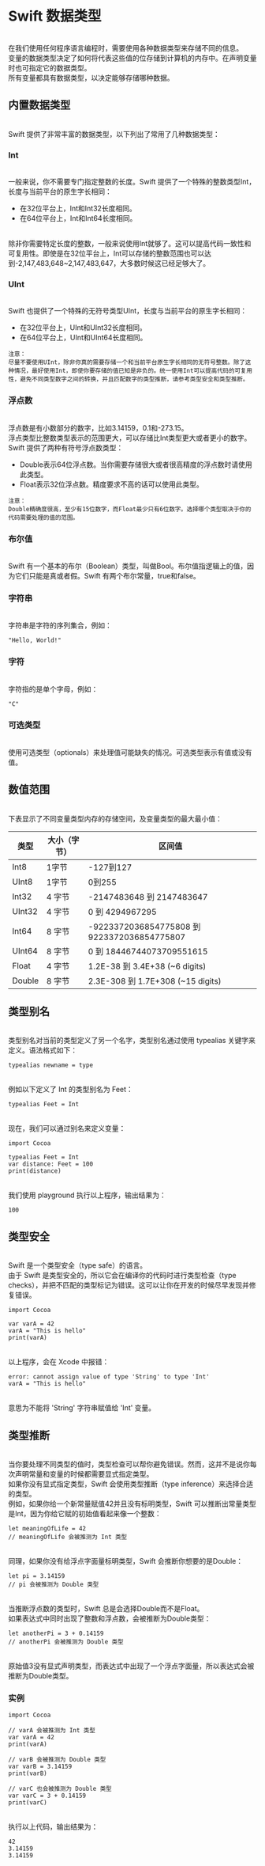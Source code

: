 # Swift 数据类型
</br> 在我们使用任何程序语言编程时，需要使用各种数据类型来存储不同的信息。
</br> 变量的数据类型决定了如何将代表这些值的位存储到计算机的内存中。在声明变量时也可指定它的数据类型。
</br> 所有变量都具有数据类型，以决定能够存储哪种数据。
## 内置数据类型
</br> Swift 提供了非常丰富的数据类型，以下列出了常用了几种数据类型：
### Int
</br> 一般来说，你不需要专门指定整数的长度。Swift 提供了一个特殊的整数类型Int，长度与当前平台的原生字长相同：
- 在32位平台上，Int和Int32长度相同。
- 在64位平台上，Int和Int64长度相同。

</br> 除非你需要特定长度的整数，一般来说使用Int就够了。这可以提高代码一致性和可复用性。即使是在32位平台上，Int可以存储的整数范围也可以达到-2,147,483,648~2,147,483,647，大多数时候这已经足够大了。
### UInt
</br> Swift 也提供了一个特殊的无符号类型UInt，长度与当前平台的原生字长相同：
- 在32位平台上，UInt和UInt32长度相同。
- 在64位平台上，UInt和UInt64长度相同。

```
注意：
尽量不要使用UInt，除非你真的需要存储一个和当前平台原生字长相同的无符号整数。除了这种情况，最好使用Int，即使你要存储的值已知是非负的。统一使用Int可以提高代码的可复用性，避免不同类型数字之间的转换，并且匹配数字的类型推断，请参考类型安全和类型推断。
```
### 浮点数
</br> 浮点数是有小数部分的数字，比如3.14159，0.1和-273.15。
</br> 浮点类型比整数类型表示的范围更大，可以存储比Int类型更大或者更小的数字。Swift 提供了两种有符号浮点数类型：
- Double表示64位浮点数。当你需要存储很大或者很高精度的浮点数时请使用此类型。
- Float表示32位浮点数。精度要求不高的话可以使用此类型。
```
注意：
Double精确度很高，至少有15位数字，而Float最少只有6位数字。选择哪个类型取决于你的代码需要处理的值的范围。
```
### 布尔值
</br> Swift 有一个基本的布尔（Boolean）类型，叫做Bool。布尔值指逻辑上的值，因为它们只能是真或者假。Swift 有两个布尔常量，true和false。
### 字符串
</br> 字符串是字符的序列集合，例如：

```
"Hello, World!"
```
### 字符
</br> 字符指的是单个字母，例如：

```
"C"
```
### 可选类型
</br> 使用可选类型（optionals）来处理值可能缺失的情况。可选类型表示有值或没有值。
## 数值范围
</br> 下表显示了不同变量类型内存的存储空间，及变量类型的最大最小值：

类型 | 大小（字节） | 区间值
---|---|---
Int8 | 1字节 | -127到127
UInt8 | 1字节 | 0到255
Int32 | 4 字节 | -2147483648 到 2147483647
UInt32 | 4 字节 | 0 到 4294967295
Int64 | 8 字节 | -9223372036854775808 到 9223372036854775807
UInt64 | 8 字节 | 0 到 18446744073709551615
Float | 4 字节 | 1.2E-38 到 3.4E+38 (~6 digits)
Double | 8 字节 | 2.3E-308 到 1.7E+308 (~15 digits)
## 类型别名
</br> 类型别名对当前的类型定义了另一个名字，类型别名通过使用 typealias 关键字来定义。语法格式如下：

```
typealias newname = type
```
</br> 例如以下定义了 Int 的类型别名为 Feet：

```
typealias Feet = Int
```
</br> 现在，我们可以通过别名来定义变量：

```
import Cocoa

typealias Feet = Int
var distance: Feet = 100
print(distance)
```
</br> 我们使用 playground 执行以上程序，输出结果为：

```
100
```
## 类型安全
</br> Swift 是一个类型安全（type safe）的语言。
</br> 由于 Swift 是类型安全的，所以它会在编译你的代码时进行类型检查（type checks），并把不匹配的类型标记为错误。这可以让你在开发的时候尽早发现并修复错误。

```
import Cocoa

var varA = 42
varA = "This is hello"
print(varA)
```
</br> 以上程序，会在 Xcode 中报错：

```
error: cannot assign value of type 'String' to type 'Int'
varA = "This is hello"
```
</br> 意思为不能将 'String' 字符串赋值给 'Int' 变量。
## 类型推断
</br> 当你要处理不同类型的值时，类型检查可以帮你避免错误。然而，这并不是说你每次声明常量和变量的时候都需要显式指定类型。
</br> 如果你没有显式指定类型，Swift 会使用类型推断（type inference）来选择合适的类型。
</br> 例如，如果你给一个新常量赋值42并且没有标明类型，Swift 可以推断出常量类型是Int，因为你给它赋的初始值看起来像一个整数：

```
let meaningOfLife = 42
// meaningOfLife 会被推测为 Int 类型
```
</br> 同理，如果你没有给浮点字面量标明类型，Swift 会推断你想要的是Double：

```
let pi = 3.14159
// pi 会被推测为 Double 类型
```
</br> 当推断浮点数的类型时，Swift 总是会选择Double而不是Float。
</br> 如果表达式中同时出现了整数和浮点数，会被推断为Double类型：

```
let anotherPi = 3 + 0.14159
// anotherPi 会被推测为 Double 类型
```
</br> 原始值3没有显式声明类型，而表达式中出现了一个浮点字面量，所以表达式会被推断为Double类型。
### 实例

```
import Cocoa

// varA 会被推测为 Int 类型 
var varA = 42
print(varA)

// varB 会被推测为 Double 类型  
var varB = 3.14159
print(varB)

// varC 也会被推测为 Double 类型   
var varC = 3 + 0.14159
print(varC)
```
</br> 执行以上代码，输出结果为：

```
42
3.14159
3.14159
```